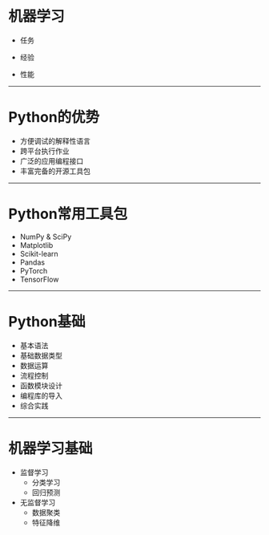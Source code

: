 # 机器学习

- 任务

- 经验

- 性能

----

# Python的优势
- 方便调试的解释性语言
- 跨平台执行作业
- 广泛的应用编程接口
- 丰富完备的开源工具包

---

# Python常用工具包
- NumPy & SciPy
- Matplotlib
- Scikit-learn
- Pandas
- PyTorch
- TensorFlow

----

# Python基础
- 基本语法
- 基础数据类型
- 数据运算
- 流程控制
- 函数模块设计
- 编程库的导入
- 综合实践

----

# 机器学习基础
- 监督学习
	- 分类学习
	- 回归预测
- 无监督学习
	- 数据聚类
	- 特征降维


  